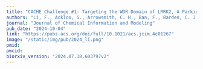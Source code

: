 ```yaml
---
title: "CACHE Challenge #1: Targeting the WDR Domain of LRRK2, A Parkinson’s Disease Associated Protein"
authors: "Li, F., Ackloo, S., Arrowsmith, C. H., Ban, F., Barden, C. J., Beck, H., Beránek, J., Berenger, F., Bolotokova, A., Bret, G., Breznik, M., Carosati, E., Chau, I., Chen, Y., Cherkasov, A., Corte, D. D., Denzinger, K., Dong, A., Draga, S., Dunn, I., Edfeldt, K., Edwards, A., Eguida, M., Eisenhuth, P., Friedrich, L., Fuerll, A., Gardiner, S. S., **Gentile, F.**, Ghiabi, P., Gibson, E., Glavatskikh, M., Gorgulla, C., Guenther, J., Gunnarsson, A., Gusev, F., Gutkin, E., Halabelian, L., Harding, R. J., Hillisch, A., Hoffer, L., Hogner, A., Houliston, S., Irwin, J. J., Isayev, O., Ivanova, A., Jacquemard, C., Jarrett, A. J., Jensen, J. H., Kireev, D., Kleber, J., Koby, S. B., Koes, D., Kumar, A., Kurnikova, M. G., Kutlushina, A., Lessel, U., Liessmann, F., Liu, S., Lu, W., Meiler, J., Mettu, A., Minibaeva, G., Moretti, R., Morris, C. J., Narangoda, C., Noonan, T., Obendorf, L., Pach, S., Pandit, A., Perveen, S., Poda, G., Polishchuk, P., Puls, K., Pütter, V., Rognan, D., Roskams-Edris, D., Schindler, C., Sindt, F., Spiwok, V., Steinmann, C., Stevens, R. L., Talagayev, V., Tingey, D., Vu, O., Walters, W. P., Wang, X., Wang, Z., Wolber, G., Wolf, C. A., Wortmann, L., Zeng, H., Zepeda, C. A., Zhang, K. Y. J., Zhang, J., Zheng, S., Schapira, M."
journal: "Journal of Chemical Information and Modeling"
pub_date: "2024-10-04"
link: "https://pubs.acs.org/doi/full/10.1021/acs.jcim.4c01267"
image: "/static/img/pub/2024_li.png"
pmid: 
pmcid: 
biorxiv_version: "2024.07.18.603797v2"
---
```

